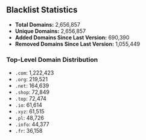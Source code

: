 ## Blacklist Statistics

- **Total Domains:** 2,656,857
- **Unique Domains:** 2,656,857
- **Added Domains Since Last Version:** 690,390
- **Removed Domains Since Last Version:** 1,055,449

### Top-Level Domain Distribution

-  `.com`: 1,222,423
-  `.org`: 219,521
-  `.net`: 164,639
-  `.shop`: 72,849
-  `.top`: 72,474
-  `.io`: 61,614
-  `.xyz`: 61,515
-  `.pl`: 48,726
-  `.info`: 44,377
-  `.fr`: 36,158
